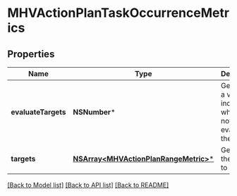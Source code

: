 # MHVActionPlanTaskOccurrenceMetrics

## Properties
Name | Type | Description | Notes
------------ | ------------- | ------------- | -------------
**evaluateTargets** | **NSNumber*** | Gets or sets a value indicating whether or not to evaluate the targets | [optional] 
**targets** | [**NSArray&lt;MHVActionPlanRangeMetric&gt;***](MHVActionPlanRangeMetric.md) | Gets or sets the targets to evaluate | [optional] 

[[Back to Model list]](../README.md#documentation-for-models) [[Back to API list]](../README.md#documentation-for-api-endpoints) [[Back to README]](../README.md)


